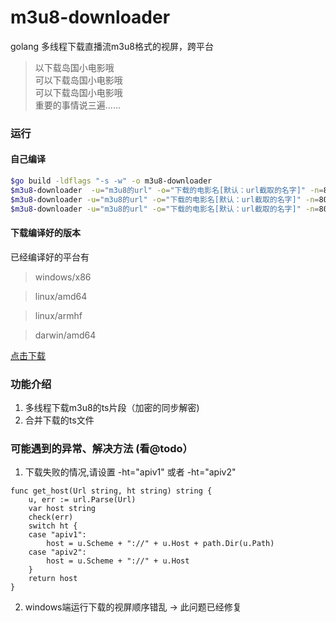 # m3u8-downloader

golang 多线程下载直播流m3u8格式的视屏，跨平台

> 以下载岛国小电影哦  
> 可以下载岛国小电影哦  
> 可以下载岛国小电影哦    
> 重要的事情说三遍......

### 运行

#### 自己编译
```bash
$go build -ldflags "-s -w" -o m3u8-downloader
$m3u8-downloader  -u="m3u8的url" -o="下载的电影名[默认：url截取的名字]" -n=80
$m3u8-downloader -u="m3u8的url" -o="下载的电影名[默认：url截取的名字]" -n=80 -ht="apiv1"
$m3u8-downloader -u="m3u8的url" -o="下载的电影名[默认：url截取的名字]" -n=80 -ht="apiv2"
```

#### 下载编译好的版本

  已经编译好的平台有

  > windows/x86 

  > linux/amd64 

  > linux/armhf 
  
  > darwin/amd64 

 [点击下载](./Releases)

### 功能介绍

1. 多线程下载m3u8的ts片段（加密的同步解密)
2. 合并下载的ts文件


### 可能遇到的异常、解决方法 (看@todo）

1. 下载失败的情况,请设置 -ht="apiv1" 或者 -ht="apiv2"

```golang
func get_host(Url string, ht string) string {
	u, err := url.Parse(Url)
	var host string
	check(err)
	switch ht {
	case "apiv1":
		host = u.Scheme + "://" + u.Host + path.Dir(u.Path)
	case "apiv2":
		host = u.Scheme + "://" + u.Host
	}
	return host
}
```

2. windows端运行下载的视屏顺序错乱 -> 此问题已经修复

